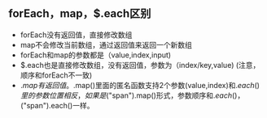 

## forEach，map，$.each区别
- forEach没有返回值，直接修改数组
- map不会修改当前数组，通过返回值来返回一个新数组
- forEach和map的参数都是（value,index,input)
- $.each也是直接修改数组，没有返回值，参数为（index/key,value)   (注意，顺序和forEach不一致)
- $.map 有返回值。$.map()里面的匿名函数支持2个参数(value,index)和$.each()里的参数位置相反，如果是$("span").map()形式，参数顺序和$.each()，$("span").each()一样。